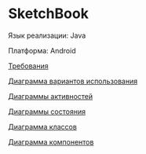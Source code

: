 # SketchBook

Язык реализации: Java

Платформа: Android

[Требования](docs/requirementsDoc/srs.md)

[Диаграмма вариантов использования](docs/diagramsDoc/useCase.md)

[Диаграммы активностей](docs/diagramsDoc/activity.md)

[Диаграммы состояния](docs/diagramsDoc/state.md)

[Диаграммa классов](docs/diagramsDoc/class.md)

[Диаграмма компонентов](docs/diagramsDoc/deployment.md)
